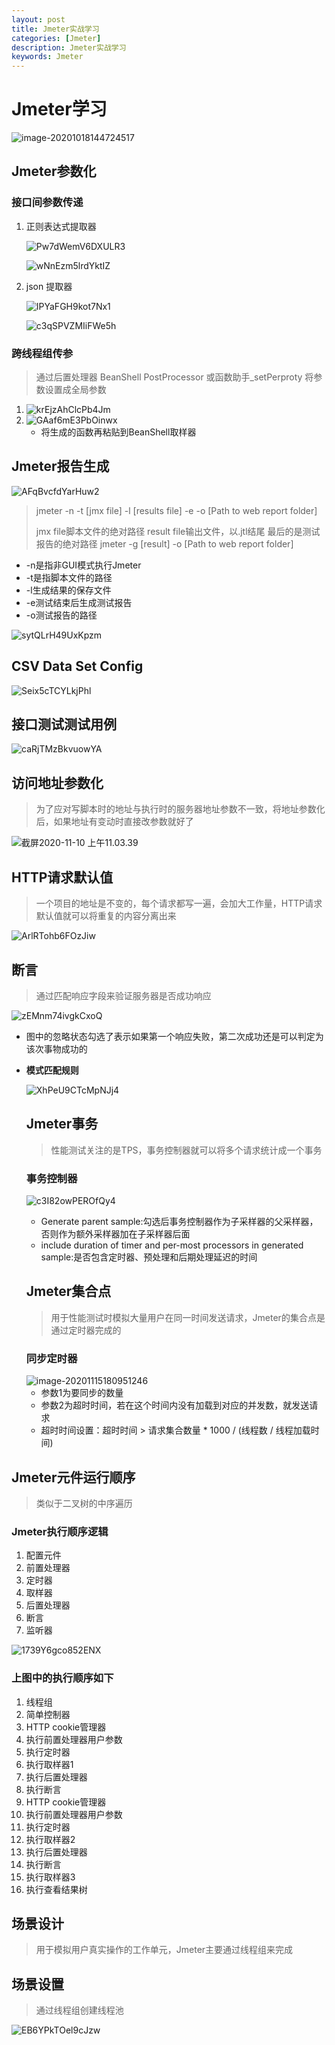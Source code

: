 ```yaml
---
layout: post
title: Jmeter实战学习
categories: [Jmeter]
description: Jmeter实战学习
keywords: Jmeter
---
```


# Jmeter学习

![image-20201018144724517](https://i.loli.net/2020/10/18/sPNQSdEiWyzFO42.png)

## Jmeter参数化

### 接口间参数传递

1. 正则表达式提取器

   ![Pw7dWemV6DXULR3](https://i.loli.net/2020/10/18/Pw7dWemV6DXULR3.png)

   ![wNnEzm5lrdYktIZ](https://i.loli.net/2020/10/18/wNnEzm5lrdYktIZ.png)
 
2. json 提取器

   ![IPYaFGH9kot7Nx1](https://i.loli.net/2020/10/18/IPYaFGH9kot7Nx1.png)

   ![c3qSPVZMIiFWe5h](https://i.loli.net/2020/10/18/c3qSPVZMIiFWe5h.png)

### 跨线程组传参

> 通过后置处理器 BeanShell PostProcessor 或函数助手_setPerproty 将参数设置成全局参数

1. ![krEjzAhClcPb4Jm](https://i.loli.net/2020/10/18/krEjzAhClcPb4Jm.png)
2. ![GAaf6mE3PbOinwx](https://i.loli.net/2020/10/18/GAaf6mE3PbOinwx.png)
   * 将生成的函数再粘贴到BeanShell取样器

## Jmeter报告生成

![AFqBvcfdYarHuw2](https://i.loli.net/2020/10/18/AFqBvcfdYarHuw2.png)

> jmeter -n -t [jmx file] -l [results file] -e -o [Path to web report folder]
>
> jmx file脚本文件的绝对路径 result file输出文件，以.jtl结尾 最后的是测试报告的绝对路径
> jmeter -g [result] -o [Path to web report folder]

* -n是指非GUI模式执行Jmeter
* -t是指脚本文件的路径
* -l生成结果的保存文件
* -e测试结束后生成测试报告
* -o测试报告的路径

![sytQLrH49UxKpzm](https://i.loli.net/2020/10/18/sytQLrH49UxKpzm.png)

## CSV Data Set Config

![Seix5cTCYLkjPhl](https://i.loli.net/2020/10/18/Seix5cTCYLkjPhl.png)

## 接口测试测试用例

![caRjTMzBkvuowYA](https://i.loli.net/2020/10/18/caRjTMzBkvuowYA.png)

## 访问地址参数化

> 为了应对写脚本时的地址与执行时的服务器地址参数不一致，将地址参数化后，如果地址有变动时直接改参数就好了

![截屏2020-11-10 上午11.03.39](https://i.loli.net/2020/11/10/SjRs64E8QXyB5Zt.png)

## HTTP请求默认值

> 一个项目的地址是不变的，每个请求都写一遍，会加大工作量，HTTP请求默认值就可以将重复的内容分离出来

![ArlRTohb6FOzJiw](https://i.loli.net/2020/11/11/ArlRTohb6FOzJiw.png)

## 断言

> 通过匹配响应字段来验证服务器是否成功响应

![zEMnm74ivgkCxoQ](https://i.loli.net/2020/11/11/zEMnm74ivgkCxoQ.png)

- 图中的忽略状态勾选了表示如果第一个响应失败，第二次成功还是可以判定为该次事物成功的

- **模式匹配规则**

  ![XhPeU9CTcMpNJj4](https://i.loli.net/2020/11/11/XhPeU9CTcMpNJj4.png)

  ## Jmeter事务

  > 性能测试关注的是TPS，事务控制器就可以将多个请求统计成一个事务

  ### 事务控制器

  ![c3I82owPEROfQy4](https://i.loli.net/2020/11/15/c3I82owPEROfQy4.png)

  - Generate parent sample:勾选后事务控制器作为子采样器的父采样器，否则作为额外采样器加在子采样器后面
  - include duration of timer and per-most processors in generated sample:是否包含定时器、预处理和后期处理延迟的时间

  ## Jmeter集合点

  > 用于性能测试时模拟大量用户在同一时间发送请求，Jmeter的集合点是通过定时器完成的

  ### 同步定时器

  <img src="https://i.loli.net/2020/11/15/Yg5LmG3Zjr4wSCy.png" alt="image-20201115180951246"/>

  * 参数1为要同步的数量

  - 参数2为超时时间，若在这个时间内没有加载到对应的并发数，就发送请求
  - 超时时间设置：超时时间 > 请求集合数量 * 1000 / (线程数 / 线程加载时间)

## Jmeter元件运行顺序

> 类似于二叉树的中序遍历

### Jmeter执行顺序逻辑

1. 配置元件
2. 前置处理器
3. 定时器
4. 取样器
5. 后置处理器
6. 断言
7. 监听器

![1739Y6gco852ENX](https://i.loli.net/2020/11/15/1739Y6gco852ENX.png)

### 上图中的执行顺序如下

1. 线程组
2. 简单控制器
3. HTTP cookie管理器
4. 执行前置处理器用户参数
5. 执行定时器
6. 执行取样器1
7. 执行后置处理器
8. 执行断言
9. HTTP cookie管理器
10. 执行前置处理器用户参数
11. 执行定时器
12. 执行取样器2
13. 执行后置处理器
14. 执行断言
15. 执行取样器3
16. 执行查看结果树

## 场景设计

> 用于模拟用户真实操作的工作单元，Jmeter主要通过线程组来完成

## 场景设置

> 通过线程组创建线程池

![EB6YPkTOel9cJzw](https://i.loli.net/2020/11/16/EB6YPkTOel9cJzw.png)





